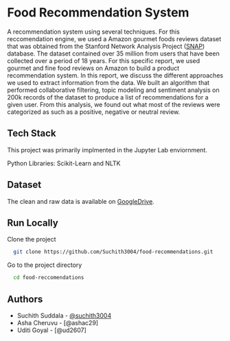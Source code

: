 
# Food Recommendation System

A recommendation system using several techniques. For this reccomendation engine, we used a Amazon gourmet foods reviews dataset that was obtained from the Stanford Network Analysis Project ([SNAP](http://snap.stanford.edu/data)) database. The dataset contained over 35 million from users that have been collected over a period of 18 years. For this specific report, we used gourmet and fine food reviews on Amazon to build a product recommendation system. In this report, we discuss the different approaches we used to extract information from the data. We built an algorithm that performed collaborative filtering, topic modeling and sentiment analysis on 200k records of the dataset to produce a list of recommendations for a given user. From this analysis, we found out what most of the reviews were categorized as such as a positive, negative or neutral review.
## Tech Stack

This project was primarily implmented in the Jupyter Lab enviornment. 

Python Libraries: Scikit-Learn and NLTK

## Dataset

The clean and raw data is available on [GoogleDrive](https://drive.google.com/uc?export=view&id=1KNcdCzkaKKCf_Wz-InUVJq34mjVQAuL1).

## Run Locally

Clone the project

```bash
  git clone https://github.com/Suchith3004/food-recommendations.git
```

Go to the project directory

```bash
  cd food-reccomendations
```
## Authors

- Suchith Suddala - [@suchith3004](https://www.github.com/suchith3004)
- Asha Cheruvu - [@ashac29]
- Uditi Goyal - [@ud2607]
